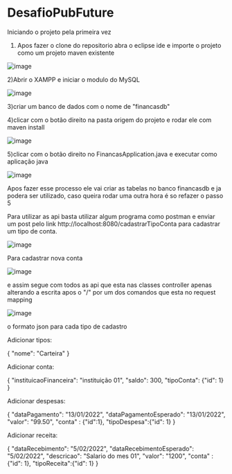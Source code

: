 # DesafioPubFuture

Iniciando o projeto pela primeira vez

1) Apos fazer o clone do repositorio abra o eclipse ide e importe o projeto como um projeto maven existente

![image](https://user-images.githubusercontent.com/33501705/149663989-7fe96e52-41c1-45b0-a528-e0aecea44330.png)

2)Abrir o XAMPP e iniciar o modulo do MySQL

![image](https://user-images.githubusercontent.com/33501705/149664081-61821364-32b2-4b7f-b118-dd3fc7dee3a2.png)

3)criar um banco de dados com o nome de "financasdb" 


4)clicar com o botão direito na pasta origem do projeto e rodar ele com maven install

![image](https://user-images.githubusercontent.com/33501705/149664244-1868b09b-4e05-4ad3-b305-ce71eefbe447.png)

5)clicar com o botão direito no FinancasApplication.java e executar como aplicação java

![image](https://user-images.githubusercontent.com/33501705/149664321-342f31e2-2ada-4cd2-adfc-2530cb75f617.png)

Apos fazer esse processo ele vai criar as tabelas no banco financasdb e ja podera ser utilizado, caso queira rodar uma outra hora é so refazer o passo 5



Para utilizar as api basta utilizar algum programa como postman e enviar um post pelo link http://localhost:8080/cadastrarTipoConta para cadastrar um tipo de conta.

![image](https://user-images.githubusercontent.com/33501705/149664755-37ae00d9-ff3a-43bb-9cd4-7072df5bfecc.png)

Para cadastrar nova conta 

![image](https://user-images.githubusercontent.com/33501705/149664839-623582fe-019f-454f-965f-f21d904e23c0.png)

e assim segue com todos as api que esta nas classes controller apenas alterando a escrita apos o "/" por um dos comandos que esta no request mapping

![image](https://user-images.githubusercontent.com/33501705/149664952-bf26844a-7d38-49f0-ad0c-29baec7d9626.png)


o formato json para cada tipo de cadastro

Adicionar tipos:

{
    "nome": "Carteira"
}

Adicionar conta:

{
    "instituicaoFinanceira": "instituição 01",
    "saldo": 300,
    "tipoConta": {"id": 1}
}

Adicionar despesas:

{
    "dataPagamento": "13/01/2022",
    "dataPagamentoEsperado": "13/01/2022",
    "valor": "99.50",
    "conta" : {"id":1},
    "tipoDespesa":{"id": 1}
}

Adicionar receita:

{
    "dataRecebimento": "5/02/2022",
    "dataRecebimentoEsperado": "5/02/2022",
    "descricao": "Salario do mes 01",
    "valor": "1200",
    "conta" : {"id": 1},
    "tipoReceita":{"id": 1}
}
